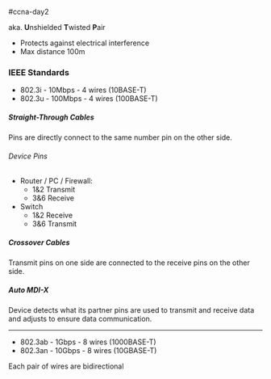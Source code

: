 #ccna-day2  

aka. **U**nshielded **T**wisted **P**air
- Protects against electrical interference
- Max distance 100m
### IEEE Standards
- 802.3i - 10Mbps - 4 wires (10BASE-T)
- 802.3u - 100Mbps - 4 wires (100BASE-T)
##### Straight-Through Cables
Pins are directly connect to the same number pin on the other side.
###### Device Pins
- Router / PC / Firewall:
	- 1&2 Transmit
	- 3&6 Receive
- Switch
	- 1&2 Receive
	- 3&6 Transmit

##### Crossover Cables
Transmit pins on one side are connected to the receive pins on the other side.

##### Auto MDI-X
Device detects what its partner pins are used to transmit and receive data and adjusts to ensure data communication.

---
- 802.3ab - 1Gbps - 8 wires (1000BASE-T)
- 802.3an - 10Gbps - 8 wires (10GBASE-T)

Each pair of wires are bidirectional

